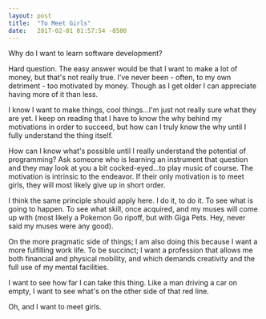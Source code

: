 ```yaml
---
layout: post
title:  "To Meet Girls"
date:   2017-02-01 01:57:54 -0500
---
```



Why do I want to learn software development?

Hard question. The easy answer would be that I want to make a lot of money, but that's not really true. I've never been - often, to my own detriment - too motivated by money. Though as I get older I can appreciate having more of it than less.

I know I want to make things, cool things...I'm just not really sure what they are yet. I keep on reading that I have to know the why behind my motivations in order to succeed, but how can I truly know the why until I fully understand the thing itself. 

How can I know what's possible until I really understand the potential of programming? Ask someone who is learning an instrument that question and they may look at you a bit cocked-eyed...to play music of course. The motivation is intrinsic to the endeavor. If their only motivation is to meet girls, they will most likely give up in short order.

I think the same principle should apply here. I do it, to do it. To see what is going to happen. To see what skill, once acquired, and my muses will come up with (most likely a Pokemon Go ripoff, but with Giga Pets. Hey, never said my muses were any good).

On the more pragmatic side of things; I am also doing this because I want a more fulfilling work life. To be succinct; I want a profession that allows me both financial and physical mobility, and which demands creativity and the full use of my mental facilities. 

I want to see how far I can take this thing. Like a man driving a car on empty, I want to see what's on the other side of that red line. 

Oh, and I want to meet girls. 
